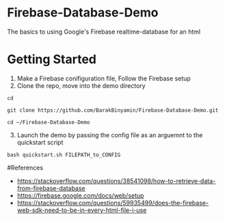 # Firebase-Database-Demo
The basics to using Google's Firebase realtime-database for an html


# Getting Started
1. Make a Firebase conifiguration file, Follow the Firebase setup
2. Clone the repo, move into the demo directory

```
cd  

git clone https://github.com/BarakBinyamin/Firebase-Database-Demo.git  

cd ~/Firebase-Database-Demo  
```

3. Launch the demo by passing the config file as an arguemnt to the quickstart script
```
bash quickstart.sh FILEPATH_to_CONFIG
```
#References
- https://stackoverflow.com/questions/38541098/how-to-retrieve-data-from-firebase-database  
- https://firebase.google.com/docs/web/setup
- https://stackoverflow.com/questions/59935499/does-the-firebase-web-sdk-need-to-be-in-every-html-file-i-use
